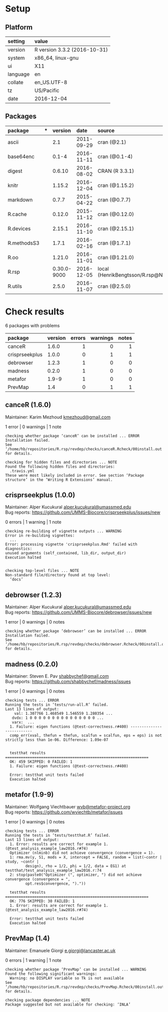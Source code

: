 # Setup

## Platform

|setting  |value                        |
|:--------|:----------------------------|
|version  |R version 3.3.2 (2016-10-31) |
|system   |x86_64, linux-gnu            |
|ui       |X11                          |
|language |en                           |
|collate  |en_US.UTF-8                  |
|tz       |US/Pacific                   |
|date     |2016-12-04                   |

## Packages

|package     |*  |version     |date       |source                           |
|:-----------|:--|:-----------|:----------|:--------------------------------|
|ascii       |   |2.1         |2011-09-29 |cran (@2.1)                      |
|base64enc   |   |0.1-4       |2016-11-11 |cran (@0.1-4)                    |
|digest      |   |0.6.10      |2016-08-02 |CRAN (R 3.3.1)                   |
|knitr       |   |1.15.2      |2016-12-04 |cran (@1.15.2)                   |
|markdown    |   |0.7.7       |2015-04-22 |cran (@0.7.7)                    |
|R.cache     |   |0.12.0      |2015-11-12 |cran (@0.12.0)                   |
|R.devices   |   |2.15.1      |2016-11-10 |cran (@2.15.1)                   |
|R.methodsS3 |   |1.7.1       |2016-02-16 |cran (@1.7.1)                    |
|R.oo        |   |1.21.0      |2016-11-01 |cran (@1.21.0)                   |
|R.rsp       |   |0.30.0-9000 |2016-12-05 |local (HenrikBengtsson/R.rsp@NA) |
|R.utils     |   |2.5.0       |2016-11-07 |cran (@2.5.0)                    |

# Check results

6 packages with problems

|package        |version | errors| warnings| notes|
|:--------------|:-------|------:|--------:|-----:|
|canceR         |1.6.0   |      1|        0|     1|
|crisprseekplus |1.0.0   |      0|        1|     1|
|debrowser      |1.2.3   |      1|        0|     0|
|madness        |0.2.0   |      1|        0|     0|
|metafor        |1.9-9   |      1|        0|     0|
|PrevMap        |1.4     |      0|        1|     1|

## canceR (1.6.0)
Maintainer: Karim Mezhoud <kmezhoud@gmail.com>

1 error  | 0 warnings | 1 note 

```
checking whether package ‘canceR’ can be installed ... ERROR
Installation failed.
See ‘/home/hb/repositories/R.rsp/revdep/checks/canceR.Rcheck/00install.out’ for details.

checking for hidden files and directories ... NOTE
Found the following hidden files and directories:
  .travis.yml
These were most likely included in error. See section ‘Package
structure’ in the ‘Writing R Extensions’ manual.
```

## crisprseekplus (1.0.0)
Maintainer: Alper Kucukural <alper.kucukural@umassmed.edu>  
Bug reports: https://github.com/UMMS-Biocore/crisprseekplus/issues/new

0 errors | 1 warning  | 1 note 

```
checking re-building of vignette outputs ... WARNING
Error in re-building vignettes:
  ...
Error: processing vignette 'crisprseekplus.Rmd' failed with diagnostics:
unused arguments (self_contained, lib_dir, output_dir)
Execution halted


checking top-level files ... NOTE
Non-standard file/directory found at top level:
  ‘docs’
```

## debrowser (1.2.3)
Maintainer: Alper Kucukural <alper.kucukural@umassmed.edu>  
Bug reports: https://github.com/UMMS-Biocore/debrowser/issues/new

1 error  | 0 warnings | 0 notes

```
checking whether package ‘debrowser’ can be installed ... ERROR
Installation failed.
See ‘/home/hb/repositories/R.rsp/revdep/checks/debrowser.Rcheck/00install.out’ for details.
```

## madness (0.2.0)
Maintainer: Steven E. Pav <shabbychef@gmail.com>  
Bug reports: https://github.com/shabbychef/madness/issues

1 error  | 0 warnings | 0 notes

```
checking tests ... ERROR
Running the tests in ‘tests/run-all.R’ failed.
Last 13 lines of output:
    val: 1.307766 1.468549 1.546559 1.280354 ...
   dvdx: 1 0 0 0 0 0 0 0 0 0 0 0 0 0 0 0 ...
   varx:  ...
  1. Failure: eigen functions (@test-correctness.r#400) --------------------------
  comp_err(xval, thefun = thefun, scalfun = scalfun, eps = eps) is not strictly less than 1e-06. Difference: 1.09e-07
  
  
  testthat results ================================================================
  OK: 459 SKIPPED: 0 FAILED: 1
  1. Failure: eigen functions (@test-correctness.r#400) 
  
  Error: testthat unit tests failed
  Execution halted
```

## metafor (1.9-9)
Maintainer: Wolfgang Viechtbauer <wvb@metafor-project.org>  
Bug reports: https://github.com/wviechtb/metafor/issues

1 error  | 0 warnings | 0 notes

```
checking tests ... ERROR
Running the tests in ‘tests/testthat.R’ failed.
Last 13 lines of output:
  1. Error: results are correct for example 1. (@test_analysis_example_law2016.r#74) 
  Optimizer (nlminb) did not achieve convergence (convergence = 1).
  1: rma.mv(y, S1, mods = X, intercept = FALSE, random = list(~contr | study, ~contr | 
         design), rho = 1/2, phi = 1/2, data = EG1) at testthat/test_analysis_example_law2016.r:74
  2: stop(paste0("Optimizer (", optimizer, ") did not achieve convergence (convergence = ", 
         opt.res$convergence, ")."))
  
  testthat results ================================================================
  OK: 776 SKIPPED: 30 FAILED: 1
  1. Error: results are correct for example 1. (@test_analysis_example_law2016.r#74) 
  
  Error: testthat unit tests failed
  Execution halted
```

## PrevMap (1.4)
Maintainer: Emanuele Giorgi <e.giorgi@lancaster.ac.uk>

0 errors | 1 warning  | 1 note 

```
checking whether package ‘PrevMap’ can be installed ... WARNING
Found the following significant warnings:
  Warning: no DISPLAY variable so Tk is not available
See ‘/home/hb/repositories/R.rsp/revdep/checks/PrevMap.Rcheck/00install.out’ for details.

checking package dependencies ... NOTE
Package suggested but not available for checking: ‘INLA’
```

